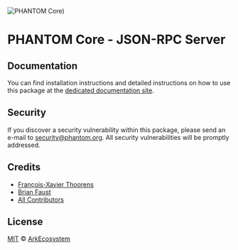 ![PHANTOM Core](https://i.imgur.com/dPHOKrL.jpg))

# PHANTOM Core - JSON-RPC Server

## Documentation

You can find installation instructions and detailed instructions on how to use this package at the [dedicated documentation site](https://docs.phantom.org/guidebook/core/plugins/core-json-rpc.html).

## Security

If you discover a security vulnerability within this package, please send an e-mail to security@phantom.org. All security vulnerabilities will be promptly addressed.

## Credits

- [François-Xavier Thoorens](https://github.com/fix)
- [Brian Faust](https://github.com/faustbrian)
- [All Contributors](../../../../contributors)

## License

[MIT](LICENSE) © [ArkEcosystem](https://ark.io)

